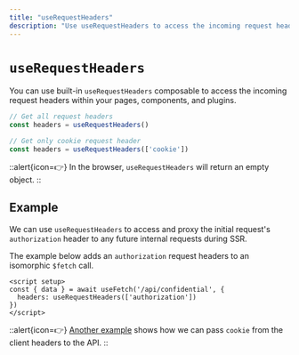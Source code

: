 ```yaml
---
title: "useRequestHeaders"
description: "Use useRequestHeaders to access the incoming request headers."
---
```


# `useRequestHeaders`

You can use built-in `useRequestHeaders` composable to access the incoming request headers within your pages, components, and plugins.

```js
// Get all request headers
const headers = useRequestHeaders()

// Get only cookie request header
const headers = useRequestHeaders(['cookie'])
```

::alert{icon=👉}
In the browser, `useRequestHeaders` will return an empty object.
::

## Example

We can use `useRequestHeaders` to access and proxy the initial request's `authorization` header to any future internal requests during SSR.

The example below adds an `authorization` request headers to an isomorphic `$fetch` call.

```vue [pages/some-page.vue]
<script setup>
const { data } = await useFetch('/api/confidential', {
  headers: useRequestHeaders(['authorization'])
})
</script>
```

::alert{icon=👉}
[Another example](/getting-started/data-fetching#example-pass-client-headers-to-the-api) shows how we can pass `cookie` from the client headers to the API.
::
